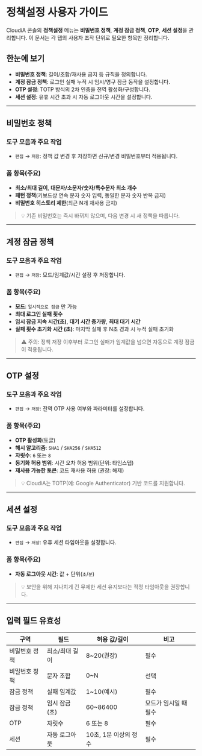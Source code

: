 # 정책설정 사용자 가이드

CloudiA 콘솔의 **정책설정** 메뉴는 **비밀번호 정책**, **계정 잠금 정책**, **OTP**, **세션 설정**을 관리합니다. 이 문서는 각 탭의 사용자 조작 단위로 필요한 항목만 정리합니다.

## 한눈에 보기
- **비밀번호 정책**: 길이/조합/재사용 금지 등 규칙을 정의합니다.
- **계정 잠금 정책**: 로그인 실패 누적 시 임시/영구 잠금 동작을 설정합니다.
- **OTP 설정**: TOTP 방식의 2차 인증을 전역 활성화/구성합니다.
- **세션 설정**: 유휴 시간 초과 시 자동 로그아웃 시간을 설정합니다.

---

## 비밀번호 정책

### 도구 모음과 주요 작업
- `편집` → `저장`: 정책 값 변경 후 저장하면 신규/변경 비밀번호부터 적용됩니다.

### 폼 항목(주요)
- **최소/최대 길이**, **대문자/소문자/숫자/특수문자 최소 개수**
- **패턴 정책**(키보드상 연속 문자 숫자 입력, 동일한 문자 숫자 반복 금지)
- **비밀번호 히스토리 제한**(최근 N개 재사용 금지)

> 💡 기존 비밀번호는 즉시 바뀌지 않으며, 다음 변경 시 새 정책을 따릅니다.

---

## 계정 잠금 정책

### 도구 모음과 주요 작업
- `편집` → `저장`: 모드/임계값/시간 설정 후 저장합니다.

### 폼 항목(주요)
- **모드**:  `일시적으로 잠금` 만 가능
- **최대 로그인 실패 횟수**
- **임시 잠금 지속 시간(초)**, **대기 시간 증가량**, **최대 대기 시간**
- **실패 횟수 초기화 시간 (초)**: 마지막 실패 후 N초 경과 시 누적 실패 초기화

> ⚠️ 주의: 정책 저장 이후부터 로그인 실패가 임계값을 넘으면 자동으로 계정 잠금이 적용됩니다.

---

## OTP 설정

### 도구 모음과 주요 작업
- `편집` → `저장`: 전역 OTP 사용 여부와 파라미터를 설정합니다.

### 폼 항목(주요)
- **OTP 활성화**(토글)
- **해시 알고리즘**: `SHA1` / `SHA256` / `SHA512`
- **자릿수**: `6` 또는 `8`
- **동기화 허용 범위**: 시간 오차 허용 범위(단위: 타임스텝)
- **재사용 가능한 토큰**: 코드 재사용 허용 (권장: 해제)

> 💡 CloudiA는 TOTP(예: Google Authenticator) 기반 코드를 지원합니다.

---

## 세션 설정

### 도구 모음과 주요 작업
- `편집` → `저장`: 유휴 세션 타임아웃을 설정합니다.

### 폼 항목(주요)
- **자동 로그아웃 시간**: 값 + 단위(`초`/`분`)

> 💡 보안을 위해 지나치게 긴 무제한 세션 유지보다는 적정 타임아웃을 권장합니다.

---

## 입력 필드 유효성

| 구역 | 필드 | 허용 값/길이 | 비고 |
|---|---|---|---|
| 비밀번호 정책 | 최소/최대 길이 | 8~20(권장)  | 필수 |
| 비밀번호 정책 | 문자 조합 | 0~N  | 선택 |
| 잠금 정책 | 실패 임계값 | 1~10(예시) | 필수 |
| 잠금 정책 | 임시 잠금(초) | 60~86400 | 모드가 임시일 때 필수 |
| OTP | 자릿수 | 6 또는 8 |  필수 |
| 세션 | 자동 로그아웃 | 10초, 1분 이상의 정수 | 필수 |
